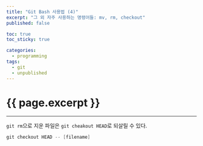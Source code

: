 ```yaml
---
title: "Git Bash 사용법 (4)"
excerpt: "그 외 자주 사용하는 명령어들: mv, rm, checkout"
published: false

toc: true
toc_sticky: true

categories:
  - programming
tags:
  - git
  - unpublished
---
```

# {{ page.excerpt }}
---

`git rm`으로 지운 파일은 `git cheakout HEAD`로 되살릴 수 있다.  

```powershell
git checkout HEAD -- [filename]
```